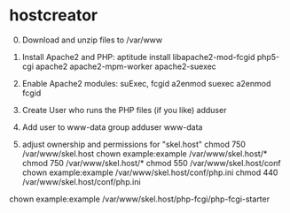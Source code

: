# hostcreator
0. Download and unzip files to /var/www

1. Install Apache2 and PHP:
aptitude install libapache2-mod-fcgid php5-cgi apache2 apache2-mpm-worker apache2-suexec

2. Enable Apache2 modules: suExec, fcgid
a2enmod suexec
a2enmod fcgid

3. Create User who runs the PHP files (if you like)
adduser <username>

4. Add user to www-data group
adduser <username> www-data

5. adjust ownership and permissions for "skel.host"
chmod 750 /var/www/skel.host
chown example:example /var/www/skel.host/*
chmod 750 /var/www/skel.host/*
chmod 550 /var/www/skel.host/conf
chown example:example /var/www/skel.host/conf/php.ini
chmod 440 /var/www/skel.host/conf/php.ini

chown example:example /var/www/skel.host/php-fcgi/php-fcgi-starter
